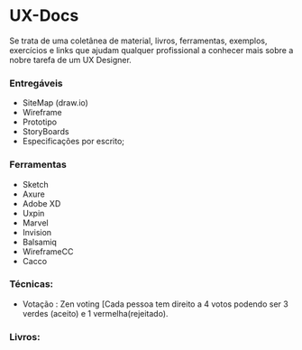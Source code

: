 # UX-Docs

Se trata de uma coletânea de material, livros, ferramentas, exemplos, exercícios e links que ajudam qualquer profissional a conhecer mais sobre a nobre tarefa de um UX Designer.


### Entregáveis

  -  SiteMap  (draw.io) 
  -  Wireframe
  -  Prototipo 
  -  StoryBoards
  -  Especificações por escrito;

### Ferramentas

 -  Sketch 
 -  Axure
 -  Adobe XD
 -  Uxpin
 -  Marvel
 -  Invision
 -  Balsamiq
 - 	WireframeCC
 - 	Cacco

### Técnicas: 
 - Votação :  Zen voting [Cada pessoa tem direito a 4 votos podendo ser 3 verdes (aceito) e 1 vermelha(rejeitado).


### Livros: 

